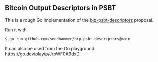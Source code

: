 ## Bitcoin Output Descriptors in PSBT

This is a rough Go implementation of the [bip-psbt-descriptors](https://github.com/seedhammer/bips/blob/master/bip-psbt-descriptors.mediawiki)
proposal.

Run it with

```sh
$ go run github.com/seedhammer/bip-psbt-descriptors@main
```

It can also be used from the Go playground: https://go.dev/play/p/JrpWF0A9dxD.
